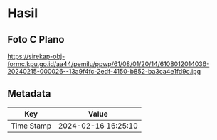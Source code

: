 # Hasil

## Foto C Plano

https://sirekap-obj-formc.kpu.go.id/aa44/pemilu/ppwp/61/08/01/20/14/6108012014036-20240215-000026--13a9f4fc-2edf-4150-b852-ba3ca4e1fd9c.jpg


## Metadata

| Key        | Value               |
| ---------- | ------------------- |
| Time Stamp | 2024-02-16 16:25:10 |



